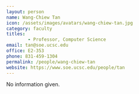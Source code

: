 ```yaml
---
layout: person
name: Wang-Chiew Tan
icon: /assets/images/avatars/wang-chiew-tan.jpg
category: faculty
titles:
        - Professor, Computer Science
email: tan@soe.ucsc.edu
office: E2-353
phone: 831-459-1304
permalink: /people/wang-chiew-tan
website: https://www.soe.ucsc.edu/people/tan
---
```


No information given.
